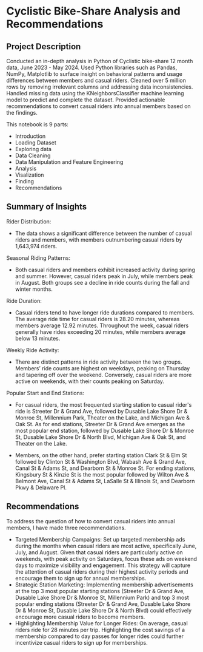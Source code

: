 # Cyclistic Bike-Share Analysis and Recommendations

## Project Description
Conducted an in-depth analysis in Python of Cyclistic bike-share 12 month data, June 2023 - May 2024. Used Python libraries such as Pandas, NumPy, Matplotlib to surface insight on behavioral patterns and usage differences between members and casual riders. Cleaned over 5 million rows by removing irrelevant columns and addressing data inconsistencies. Handled missing data using the KNeighborsClassifier machine learning model to predict and complete the dataset. Provided actionable recommendations to convert casual riders into annual members based on the findings.

This notebook is 9 parts:
- Introduction
- Loading Dataset
- Exploring data
- Data Cleaning
- Data Manipulation and Feature Engineering
- Analysis
- Visalization
- Finding
- Recommendations

## Summary of Insights
Rider Distribution:
* The data shows a significant difference between the number of casual riders and members, with members outnumbering casual riders by 1,643,974 riders.
  
Seasonal Riding Patterns:
* Both casual riders and members exhibit increased activity during spring and summer. However, casual riders peak in July, while members peak in August. Both groups see a decline in ride counts during the fall and winter months.

Ride Duration:
* Casual riders tend to have longer ride durations compared to members. The average ride time for casual riders is 28.20 minutes, whereas members average 12.92 minutes. Throughout the week, casual riders generally have rides exceeding 20 minutes, while members average below 13 minutes.

Weekly Ride Activity:
* There are distinct patterns in ride activity between the two groups. Members’ ride counts are highest on weekdays, peaking on Thursday and tapering off over the weekend. Conversely, casual riders are more active on weekends, with their counts peaking on Saturday.

Popular Start and End Stations:
* For casual riders, the most frequented starting station to casual rider's ride is Streeter Dr & Grand Ave, followed by Dusable Lake Shore Dr & Monroe St, Millennium Park, Theater on the Lake, and Michigan Ave & Oak St. As for end stations, Streeter Dr & Grand Ave emerges as the most popular end station, followed by Dusable Lake Shore Dr & Monroe St, Dusable Lake Shore Dr & North Blvd, Michigan Ave & Oak St, and Theater on the Lake.

* Members, on the other hand, prefer starting station Clark St & Elm St followed by Clinton St & Washington Blvd, Wabash Ave & Grand Ave, Canal St & Adams St, and Dearborn St & Monroe St. For ending stations, Kingsbury St & Kinzie St is the most popular followed by Wilton Ave & Belmont Ave, Canal St & Adams St, LaSalle St & Illinois St, and Dearborn Pkwy & Delaware Pl.

## Recommendations 
To address the question of how to convert casual riders into annual members, I have made three recommendations. 
* Targeted Membership Campaigns: Set up targeted membership ads during the months when casual riders are most active, specifically June, July, and August. Given that casual riders are particularly active on weekends, with peak activity on Saturdays, focus these ads on weekend days to maximize visibility and engagement. This strategy will capture the attention of casual riders during their highest activity periods and encourage them to sign up for annual memberships.
* Strategic Station Marketing: Implementing membership advertisements at the top 3 most popular starting stations (Streeter Dr & Grand Ave, Dusable Lake Shore Dr & Monroe St, Millennium Park) and top 3 most popular ending stations (Streeter Dr & Grand Ave, Dusable Lake Shore Dr & Monroe St, Dusable Lake Shore Dr & North Blvd) could effectively encourage more casual riders to become members.
* Highlighting Membership Value for Longer Rides: On average, casual riders ride for 28 minutes per trip. Highlighting the cost savings of a membership compared to day passes for longer rides could further incentivize casual riders to sign up for memberships.
